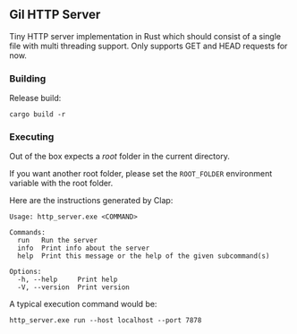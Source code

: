 Gil HTTP Server
---------------

Tiny HTTP server implementation in Rust which should consist of a single file with multi threading support.
Only supports GET and HEAD requests for now.

### Building

Release build:

```
cargo build -r
```

### Executing

Out of the box expects a *root* folder in the current directory.

If you want another root folder, please set the `ROOT_FOLDER` environment variable with the root folder.

Here are the instructions generated by Clap:

```
Usage: http_server.exe <COMMAND>

Commands:
  run   Run the server
  info  Print info about the server
  help  Print this message or the help of the given subcommand(s)

Options:
  -h, --help     Print help
  -V, --version  Print version

```

A typical execution command would be:

```http_server.exe run --host localhost --port 7878```
